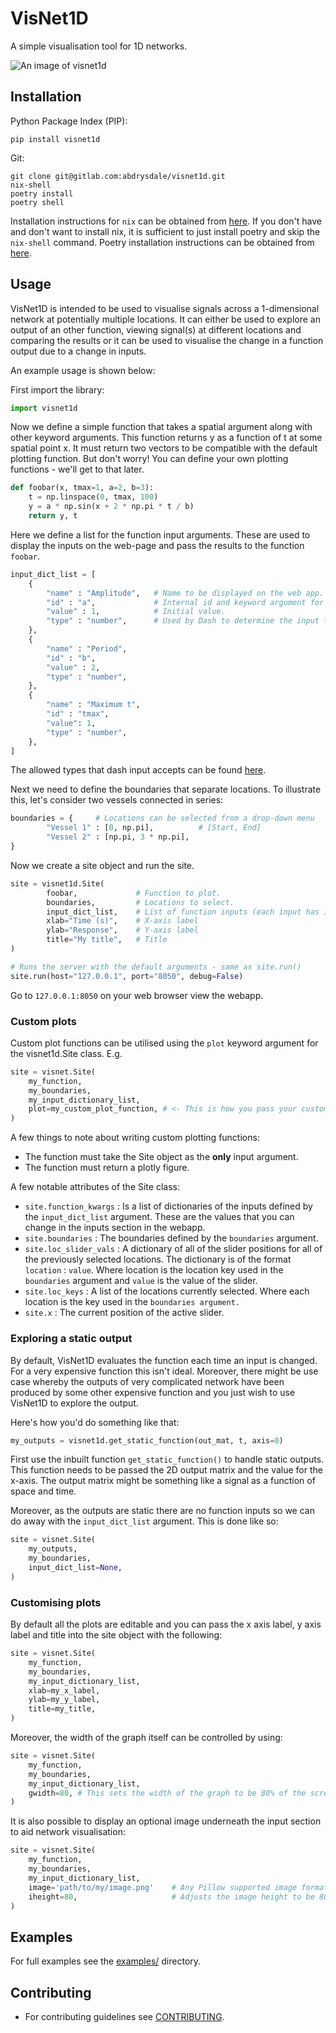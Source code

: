 # VisNet1D

A simple visualisation tool for 1D networks. 

![An image of visnet1d](visnet1d.png)

## Installation

Python Package Index (PIP):
```
pip install visnet1d
```

Git:
```
git clone git@gitlab.com:abdrysdale/visnet1d.git
nix-shell
poetry install
poetry shell
```

Installation instructions for `nix` can be obtained from [here](https://nixos.org/download.html).
If you don't have and don't want to install nix, it is sufficient to just install poetry and skip the `nix-shell` command.
Poetry installation instructions can be obtained from [here](https://python-poetry.org/).

## Usage

VisNet1D is intended to be used to visualise signals across a 1-dimensional network at potentially multiple locations.
It can either be used to explore an output of an other function, viewing signal(s) at different locations and comparing the results or it can be used to visualise the change in a function output due to a change in inputs.

An example usage is shown below:

First import the library:
```python
import visnet1d
```


Now we define a simple function that takes a spatial argument along with other keyword arguments.
This function returns y as a function of t at some spatial point x.
It must return two vectors to be compatible with the default plotting function.
But don't worry! You can define your own plotting functions - we'll get to that later.
```python
def foobar(x, tmax=1, a=2, b=3):
    t = np.linspace(0, tmax, 100)
    y = a * np.sin(x + 2 * np.pi * t / b)
    return y, t
```

Here we define a list for the function input arguments.
These are used to display the inputs on the web-page and pass the results to the function `foobar`.
```python
input_dict_list = [
    {
        "name" : "Amplitude",   # Name to be displayed on the web app.
        "id" : "a",             # Internal id and keyword argument for the function (foobar).
        "value" : 1,            # Initial value.
        "type" : "number",      # Used by Dash to determine the input type.
    },
    {
        "name" : "Period",
        "id" : "b",
        "value" : 2,
        "type" : "number",
    },
    {
        "name" : "Maximum t",
        "id" : "tmax",
        "value": 1,
        "type" : "number",
    },
]
```
The allowed types that dash input accepts can be found [here](https://dash.plotly.com/dash-core-components/input).

Next we need to define the boundaries that separate locations.
To illustrate this, let's consider two vessels connected in series:
```python
boundaries = {     # Locations can be selected from a drop-down menu
        "Vessel 1" : [0, np.pi],          # [Start, End]
        "Vessel 2" : [np.pi, 3 * np.pi],  
}
```

Now we create a site object and run the site.
```python
site = visnet1d.Site(
        foobar,             # Function to plot.
        boundaries,         # Locations to select.
        input_dict_list,    # List of function inputs (each input has it's own dictionary).
        xlab="Time (s)",    # X-axis label
        ylab="Response",    # Y-axis label
        title="My title",   # Title
)

# Runs the server with the default arguments - same as site.run()
site.run(host="127.0.0.1", port="8050", debug=False)
```
Go to `127.0.0.1:8050` on your web browser view the webapp.

### Custom plots

Custom plot functions can be utilised using the `plot` keyword argument for the visnet1d.Site class.
E.g.

```python
site = visnet.Site(
    my_function,
    my_boundaries,
    my_input_dictionary_list,
    plot=my_custom_plot_function, # <- This is how you pass your custom plot function.
)
```

A few things to note about writing custom plotting functions:

- The function must take the Site object as the **only** input argument.
- The function must return a plotly figure.

A few notable attributes of the Site class:

- `site.function_kwargs` : Is a list of dictionaries of the inputs defined by the `input_dict_list` argument.
    These are the values that you can change in the inputs section in the webapp.
- `site.boundaries` : The boundaries defined by the `boundaries` argument.
- `site.loc_slider_vals` : A dictionary of all of the slider positions for all of the previously selected locations.
    The dictionary is of the format `location` : `value`. Where location is the location key used in the `boundaries` argument and `value` is the value of the slider.
- `site.loc_keys` : A list of the locations currently selected. Where each location is the key used in the `boundaries argument.`
- `site.x` : The current position of the active slider.

### Exploring a static output

By default, VisNet1D evaluates the function each time an input is changed.
For a very expensive function this isn't ideal.
Moreover, there might be use case whereby the outputs of very complicated network have been produced by some other expensive function and you just wish to use VisNet1D to explore the output.

Here's how you'd do something like that:
```python
my_outputs = visnet1d.get_static_function(out_mat, t, axis=0)
```
First use the inbuilt function `get_static_function()` to handle static outputs.
This function needs to be passed the 2D output matrix and the value for the x-axis.
The output matrix might be something like a signal as a function of space and time.

Moreover, as the outputs are static there are no function inputs so we can do away with the `input_dict_list` argument.
This is done like so:
```python
site = visnet.Site(
    my_outputs,
    my_boundaries,
    input_dict_list=None,
)
```

### Customising plots

By default all the plots are editable and you can pass the x axis label, y axis label and title into the site object with the following:
```python
site = visnet.Site(
    my_function,
    my_boundaries,
    my_input_dictionary_list,
    xlab=my_x_label,
    ylab=my_y_label,
    title=my_title,
)
```

Moreover, the width of the graph itself can be controlled by using:
```python
site = visnet.Site(
    my_function,
    my_boundaries,
    my_input_dictionary_list,
    gwidth=80, # This sets the width of the graph to be 80% of the screen width.
)

```

It is also possible to display an optional image underneath the input section to aid network visualisation:
```python
site = visnet.Site(
    my_function,
    my_boundaries,
    my_input_dictionary_list,
    image='path/to/my/image.png'    # Any Pillow supported image format can be used
    iheight=80,                     # Adjusts the image height to be 80% of the screen height.
)
```

## Examples

For full examples see the [examples/](examples/) directory.

## Contributing

- For contributing guidelines see [CONTRIBUTING](CONTRIBUTING.md).
